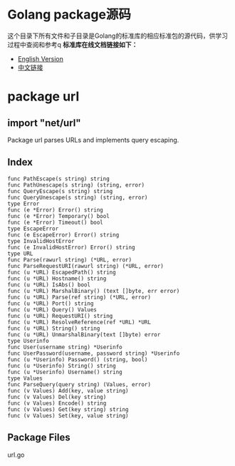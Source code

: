 # Golang package源码
这个目录下所有文件和子目录是Golang的标准库的相应标准包的源代码，供学习过程中查阅和参考q 
**标准库在线文档链接如下：**  
- [English Version](https://godoc.org/)
- [中文链接](http://docscn.studygolang.com/pkg/)
  
# package url
## import "net/url"

Package url parses URLs and implements query escaping.

## Index
```
func PathEscape(s string) string
func PathUnescape(s string) (string, error)
func QueryEscape(s string) string
func QueryUnescape(s string) (string, error)
type Error
func (e *Error) Error() string
func (e *Error) Temporary() bool
func (e *Error) Timeout() bool
type EscapeError
func (e EscapeError) Error() string
type InvalidHostError
func (e InvalidHostError) Error() string
type URL
func Parse(rawurl string) (*URL, error)
func ParseRequestURI(rawurl string) (*URL, error)
func (u *URL) EscapedPath() string
func (u *URL) Hostname() string
func (u *URL) IsAbs() bool
func (u *URL) MarshalBinary() (text []byte, err error)
func (u *URL) Parse(ref string) (*URL, error)
func (u *URL) Port() string
func (u *URL) Query() Values
func (u *URL) RequestURI() string
func (u *URL) ResolveReference(ref *URL) *URL
func (u *URL) String() string
func (u *URL) UnmarshalBinary(text []byte) error
type Userinfo
func User(username string) *Userinfo
func UserPassword(username, password string) *Userinfo
func (u *Userinfo) Password() (string, bool)
func (u *Userinfo) String() string
func (u *Userinfo) Username() string
type Values
func ParseQuery(query string) (Values, error)
func (v Values) Add(key, value string)
func (v Values) Del(key string)
func (v Values) Encode() string
func (v Values) Get(key string) string
func (v Values) Set(key, value string)
```

## Package Files

url.go  